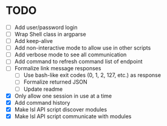 # TODO
- [ ] Add user/password login
- [ ] Wrap Shell class in argparse
- [ ] Add keep-alive
- [ ] Add non-interactive mode to allow use in other scripts
- [ ] Add verbose mode to see all communication
- [ ] Add command to refresh command list of endpoint
- [ ] Formalize link message responses
    - [ ] Use bash-like exit codes (0, 1, 2, 127, etc.) as response
    - [ ] Formalize returned JSON
    - [ ] Update readme
- [x] Only allow one session in use at a time
- [x] Add command history
- [x] Make lsl API script discover modules
- [x] Make lsl API script communicate with modules
